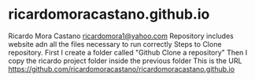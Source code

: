 # ricardomoracastano.github.io
Ricardo Mora Castano ricardomora1@yahoo.com
Repository includes website adn all the files necessary to run correctly
Steps to Clone repository. First I create a folder called "Github Clone a repository" 
Then I copy the ricardo project folder inside the previous folder
This is the URL
https://github.com/ricardomoracastano/ricardomoracastano.github.io
